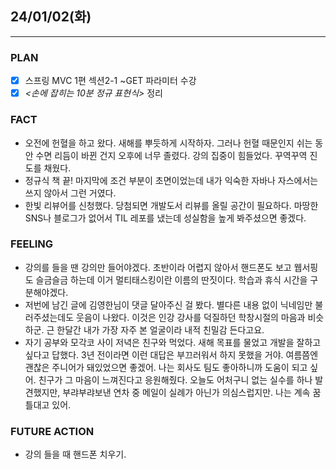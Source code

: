 ##  24/01/02(화)
***
### PLAN
* [X] 스프링 MVC 1편 섹션2-1 ~GET 파라미터 수강
* [X] *<손에 잡히는 10분 정규 표현식>* 정리
### FACT
* 오전에 헌혈을 하고 왔다. 새해를 뿌듯하게 시작하자. 그러나 헌혈 때문인지 쉬는 동안 수면 리듬이 바뀐 건지 오후에 너무 졸렸다. 강의 집중이 힘들었다. 꾸역꾸역 진도를 채웠다.
* 정규식 책 끝! 마지막에 조건 부분이 초면이었는데 내가 익숙한 자바나 자스에서는 쓰지 않아서 그런 거였다.
* 한빛 리뷰어를 신청했다. 당첨되면 개발도서 리뷰를 올릴 공간이 필요하다. 마땅한 SNS나 블로그가 없어서 TIL 레포를 냈는데 성실함을 높게 봐주셨으면 좋겠다.
### FEELING
* 강의를 들을 땐 강의만 들어야겠다. 초반이라 어렵지 않아서 핸드폰도 보고 웹서핑도 슬금슬금 하는데 이거 멀티태스킹이란 이름의 딴짓이다. 학습과 휴식 시간을 구분해야겠다.
* 저번에 남긴 글에 김영한님이 댓글 달아주신 걸 봤다. 별다른 내용 없이 닉네임만 불러주셨는데도 웃음이 나왔다. 이것은 인강 강사를 덕질하던 학창시절의 마음과 비슷하군. 근 한달간 내가 가장 자주 본 얼굴이라 내적 친밀감 든다고요. 
* 자기 공부와 모각코 사이 저녁은 친구와 먹었다. 새해 목표를 물었고 개발을 잘하고 싶다고 답했다. 3년 전이라면 이런 대답은 부끄러워서 하지 못했을 거야. 여름쯤엔 괜찮은 주니어가 돼있었으면 좋겠어. 나는 회사도 팀도 좋아하니까 도움이 되고 싶어. 친구가 그 마음이 느껴진다고 응원해줬다. 오늘도 어처구니 없는 실수를 하나 발견했지만, 부랴부랴보낸 연차 중 메일이 실례가 아닌가 의심스럽지만. 나는 계속 꿈틀대고 있어.   
### FUTURE ACTION
* 강의 들을 때 핸드폰 치우기.